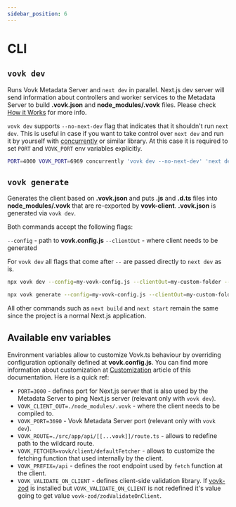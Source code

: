 ```yaml
---
sidebar_position: 6
---
```


# CLI

## `vovk dev`

Runs Vovk Metadata Server and `next dev` in parallel. Next.js dev server will send information about controllers and worker services to the Metadata Server to build **.vovk.json** and **node_modules/.vovk** files. Please check [How it Works](./how-it-works) for more info.

`vovk dev` supports `--no-next-dev` flag that indicates that it shouldn't run `next dev`. This is useful in case if you want to take control over `next dev` and run it by yourself with [concurrently](https://www.npmjs.com/package/concurrently) or similar library. At this case it is required to set `PORT` and `VOVK_PORT` env variables explicitly.

```sh
PORT=4000 VOVK_PORT=6969 concurrently 'vovk dev --no-next-dev' 'next dev'
```

## `vovk generate`

Generates the client based on **.vovk.json** and puts **.js** and **.d.ts** files into **node_modules/.vovk** that are re-exported by **vovk-client**. **.vovk.json** is generated via `vovk dev`.

Both commands accept the following flags:

`--config` - path to **vovk.config.js**
`--clientOut` - where client needs to be generated

For `vovk dev` all flags that come after ` -- ` are passed directly to `next dev` as is.

```sh
npx vovk dev --config=my-vovk-config.js --clientOut=my-custom-folder -- --experimental-https --keepAliveTimeout 70000
```

```sh
npx vovk generate --config=my-vovk-config.js --clientOut=my-custom-folder
```

All other commands such as `next build` and `next start` remain the same since the project is a normal Next.js application.

## Available env variables

Environment variables allow to customize Vovk.ts behaviour by overriding configuration optionally defined at **vovk.config.js**. You can find more information about customization at [Customization](./customization) article of this documentation. Here is a quick ref:

- `PORT=3000` - defines port for Next.js server that is also used by the Metadata Server to ping Next.js server (relevant only with `vovk dev`).
- `VOVK_CLIENT_OUT=./node_modules/.vovk` - where the client needs to be compiled to.
- `VOVK_PORT=3690` - Vovk Metadata Server port (relevant only with `vovk dev`).
- `VOVK_ROUTE=./src/app/api/[[...vovk]]/route.ts` - allows to redefine path to the wildcard route.
- `VOVK_FETCHER=vovk/client/defaultFetcher` - allows to customize the fetching function that used internally by the client.
- `VOVK_PREFIX=/api` - defines the root endpoint used by `fetch` function at the client.
- `VOVK_VALIDATE_ON_CLIENT` - defines client-side validation library. If [vovk-zod](https://github.com/finom/vovk-zod) is installed but `VOVK_VALIDATE_ON_CLIENT` is not redefined it's value going to get value `vovk-zod/zodValidateOnClient`.